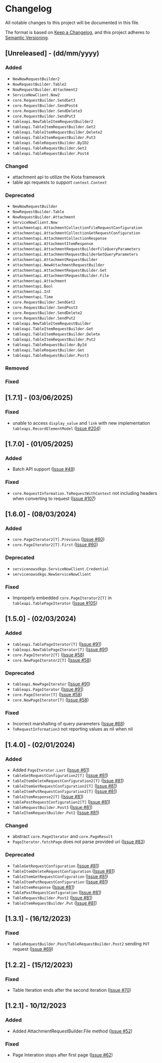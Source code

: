 # Changelog

All notable changes to this project will be documented in this file.

The format is based on [Keep a Changelog](https://keepachangelog.com/en/1.0.0/), and this project adheres to [Semantic Versioning](https://semver.org/spec/v2.0.0.html).

## [Unreleased] - (dd/mm/yyyy)

### Added

- `NewNowRequestBuilder2`
- `NowRequestBuilder.Table2`
- `NowRequestBuilder.Attachment2`
- `ServiceNowClient.Now2`
- `core.RequestBuilder.SendGet3`
- `core.RequestBuilder.SendPost4`
- `core.RequestBuilder.SendDelete3`
- `core.RequestBuilder.SendPut3`
- `tableapi.NewTableItemRequestBuilder2`
- `tableapi.TableItemRequestBuilder.Get2`
- `tableapi.TableItemRequestBuilder.Delete2`
- `tableapi.TableItemRequestBuilder.Put3`
- `tableapi.TableRequestBuilder.ByID2`
- `tableapi.TableRequestBuilder.Get2`
- `tableapi.TableRequestBuilder.Post4`

### Changed

- attachment api to utilize the Kiota framework
- table api requests to support `context.Context`

### Deprecated

- `NewNowRequestBuilder`
- `NowRequestBuilder.Table`
- `NowRequestBuilder.Attachment`
- `ServiceNowClient.Now`
- `attachmentapi.AttachmentCollectionFileRequestConfiguration`
- `attachmentapi.AttachmentCollectionGetRequestConfiguration`
- `attachmentapi.AttachmentCollectionResponse`
- `attachmentapi.AttachmentItemResponse`
- `attachmentapi.AttachmentRequestBuilderFileQueryParameters`
- `attachmentapi.AttachmentRequestBuilderGetQueryParameters`
- `attachmentapi.AttachmentRequestBuilder`
- `attachmentapi.NewAttachmentRequestBuilder`
- `attachmentapi.AttachmentRequestBuilder.Get`
- `attachmentapi.AttachmentRequestBuilder.File`
- `attachmentapi.Attachment`
- `attachmentapi.Bool`
- `attachmentapi.Int`
- `attachmentapi.Time`
- `core.RequestBuilder.SendGet2`
- `core.RequestBuilder.SendPost3`
- `core.RequestBuilder.SendDelete2`
- `core.RequestBuilder.SendPut2`
- `tableapi.NewTableItemRequestBuilder`
- `tableapi.TableItemRequestBuilder.Get`
- `tableapi.TableItemRequestBuilder.Delete`
- `tableapi.TableItemRequestBuilder.Put2`
- `tableapi.TableRequestBuilder.ById`
- `tableapi.TableRequestBuilder.Get`
- `tableapi.TableRequestBuilder.Post3`

### Removed

### Fixed

## [1.7.1] - (03/06/2025)

### Fixed

- unable to access `display_value` and `link` with new implementation `tableapi.RecordElementModel` ([Issue #204](https://github.com/michaeldcanady/servicenow-sdk-go/issues/204))

## [1.7.0] - (01/05/2025)

### Added

- Batch API support ([Issue #49](https://github.com/michaeldcanady/servicenow-sdk-go/issues/49))

### Fixed

- `core.RequestInformation.ToRequestWithContext` not including headers when converting to request ([Issue #107](https://github.com/michaeldcanady/servicenow-sdk-go/issues/107))

## [1.6.0] - (08/03/2024)

### Added

- `core.PageIterator2[T].Previous` ([Issue #60](https://github.com/michaeldcanady/servicenow-sdk-go/issues/60))
- `core.PageIterator2[T].First` ([Issue #60](https://github.com/michaeldcanady/servicenow-sdk-go/issues/60))

### Deprecated

- `servicenowsdkgo.ServiceNowClient.Credential`
- `servicenowsdkgo.NewServiceNowClient`

### Fixed

- Improperly embedded `core.PageIterator2[T]` in `tableapi.TablePageIterator` ([Issue #105](https://github.com/michaeldcanady/servicenow-sdk-go/issues/105))

## [1.5.0] - (02/03/2024)

### Added

- `tableapi.TablePageIterator[T]` ([Issue #91](https://github.com/michaeldcanady/servicenow-sdk-go/issues/91))
- `tableapi.NewTablePageIterator[T]` ([Issue #91](https://github.com/michaeldcanady/servicenow-sdk-go/issues/91))
- `core.PageIterator2[T]` ([Issue #58](https://github.com/michaeldcanady/servicenow-sdk-go/issues/58))
- `core.NewPageIterator2[T]` ([Issue #58](https://github.com/michaeldcanady/servicenow-sdk-go/issues/58))

### Deprecated

- `tableapi.NewPageIterator` ([Issue #91](https://github.com/michaeldcanady/servicenow-sdk-go/issues/91))
- `tableapi.PageIterator` ([Issue #91](https://github.com/michaeldcanady/servicenow-sdk-go/issues/91))
- `core.PageIterator[T]` ([Issue #58](https://github.com/michaeldcanady/servicenow-sdk-go/issues/58))
- `core.NewPageIterator[T]` ([Issue #58](https://github.com/michaeldcanady/servicenow-sdk-go/issues/58))

### Fixed

- Incorrect marshalling of query parameters ([Issue #68](https://github.com/michaeldcanady/servicenow-sdk-go/issues/91))
- `ToRequestInformation3` not reporting values as nil when nil

## [1.4.0] - (02/01/2024)

### Added

- Added `PageIterator.Last` ([Issue #61](https://github.com/michaeldcanady/servicenow-sdk-go/issues/61))
- `tableGetRequestConfiguration2[T]` ([Issue #81](https://github.com/michaeldcanady/servicenow-sdk-go/issues/81))
- `tableItemDeleteRequestConfiguration2[T]` ([Issue #81](https://github.com/michaeldcanady/servicenow-sdk-go/issues/81))
- `tableItemGetRequestConfiguration2[T]` ([Issue #81](https://github.com/michaeldcanady/servicenow-sdk-go/issues/81))
- `tableItemPutRequestConfiguration2[T]` ([Issue #81](https://github.com/michaeldcanady/servicenow-sdk-go/issues/81))
- `TableItemResponse2[T]` ([Issue #81](https://github.com/michaeldcanady/servicenow-sdk-go/issues/81))
- `tablePostRequestConfiguration2[T]` ([Issue #81](https://github.com/michaeldcanady/servicenow-sdk-go/issues/81))
- `TableRequestBuilder.Post3` ([Issue #81](https://github.com/michaeldcanady/servicenow-sdk-go/issues/81))
- `TableItemRequestBuilder.Put2` ([Issue #81](https://github.com/michaeldcanady/servicenow-sdk-go/issues/81))

### Changed

- abstract `core.PageIterator` and `core.PageResult`
- `PageIterator.fetchPage` does not parse provided uri ([Issue #83](https://github.com/michaeldcanady/servicenow-sdk-go/issues/83))

### Deprecated

- `TableGetRequestConfiguration` ([Issue #81](https://github.com/michaeldcanady/servicenow-sdk-go/issues/81))
- `TableItemDeleteRequestConfiguration` ([Issue #81](https://github.com/michaeldcanady/servicenow-sdk-go/issues/81))
- `TableItemGetRequestConfiguration` ([Issue #81](https://github.com/michaeldcanady/servicenow-sdk-go/issues/81))
- `TableItemPutRequestConfiguration` ([Issue #81](https://github.com/michaeldcanady/servicenow-sdk-go/issues/81))
- `TableItemResponse` ([Issue #81](https://github.com/michaeldcanady/servicenow-sdk-go/issues/81))
- `TablePostRequestConfiguration` ([Issue #81](https://github.com/michaeldcanady/servicenow-sdk-go/issues/81))
- `TableRequestBuilder.Post2` ([Issue #81](https://github.com/michaeldcanady/servicenow-sdk-go/issues/81))
- `TableItemRequestBuilder.Put` ([Issue #81](https://github.com/michaeldcanady/servicenow-sdk-go/issues/81))

## [1.3.1] - (16/12/2023)

### Fixed

- `TableRequestBuilder.Post`/`TableRequestBuilder.Post2` sending `PUT` request ([Issue #69](https://github.com/michaeldcanady/servicenow-sdk-go/issues/69))

## [1.2.2] - (15/12/2023)

### Fixed

- Table Iteration ends after the second iteration ([Issue #70](https://github.com/michaeldcanady/servicenow-sdk-go/issues/70))

## [1.2.1] - 10/12/2023

### Added

- Added AttachmentRequestBuilder.File method ([Issue #52](https://github.com/michaeldcanady/servicenow-sdk-go/pull/52))

### Fixed

- Page Interation stops after first page ([Issue #62](https://github.com/michaeldcanady/servicenow-sdk-go/pull/62))

